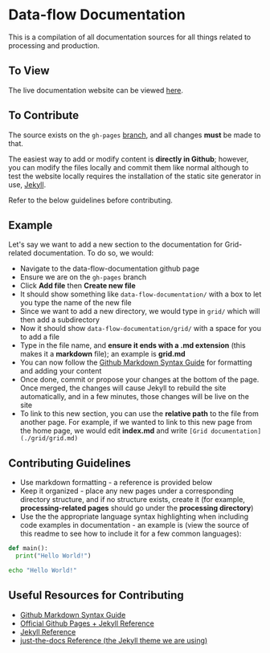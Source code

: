 # Data-flow Documentation
This is a compilation of all documentation sources for all things related to processing and production.

## To View

The live documentation website can be viewed [here](https://snoplus.github.io/data-flow-documentation/).

## To Contribute

The source exists on the `gh-pages` [branch](https://github.com/snoplus/data-flow-documentation/tree/gh-pages), and all changes **must** be made to that.

The easiest way to add or modify content is **directly in Github**; however, you can modify the files locally and commit them like normal although to test the website locally requires the installation of the static site generator in use, [Jekyll](https://jekyllrb.com/docs/).

Refer to the below guidelines before contributing.

## Example

Let's say we want to add a new section to the documentation for Grid-related documentation. To do so, we would:
* Navigate to the data-flow-documentation github page
* Ensure we are on the `gh-pages` branch
* Click **Add file** then **Create new file**
* It should show something like `data-flow-documentation/` with a box to let you type the name of the new file
* Since we want to add a new directory, we would type in `grid/` which will then add a subdirectory
* Now it should show `data-flow-documentation/grid/` with a space for you to add a file
* Type in the file name, and **ensure it ends with a .md extension** (this makes it a **markdown** file); an example is **grid.md**
* You can now follow the [Github Markdown Syntax Guide](https://guides.github.com/features/mastering-markdown/) for formatting and adding your content
* Once done, commit or propose your changes at the bottom of the page. Once merged, the changes will cause Jekyll to rebuild the site automatically, and in a few minutes, those changes will be live on the site
* To link to this new section, you can use the **relative path** to the file from another page. For example, if we wanted to link to this new page from the home page, we would edit **index.md** and write `[Grid documentation](./grid/grid.md)`

## Contributing Guidelines

* Use markdown formatting - a reference is provided below
* Keep it organized - place any new pages under a corresponding directory structure, and if no structure exists, create it (for example, **processing-related pages** should go under the **processing directory**)
* Use the the appropriate language syntax highlighting when including code examples in documentation - an example is (view the source of this readme to see how to include it for a few common languages):
```python
def main():
  print("Hello World!")
```
```bash
echo "Hello World!"
```

## Useful Resources for Contributing
* [Github Markdown Syntax Guide](https://guides.github.com/features/mastering-markdown/)
* [Official Github Pages + Jekyll Reference](https://docs.github.com/en/github/working-with-github-pages/setting-up-a-github-pages-site-with-jekyll)
* [Jekyll Reference](https://jekyllrb.com/docs/)
* [just-the-docs Reference (the Jekyll theme we are using)](https://pmarsceill.github.io/just-the-docs/)
